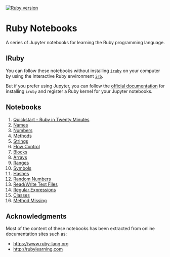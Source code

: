 [![Ruby version][ruby_badge]][ruby_release_notes]

# Ruby Notebooks

A series of Jupyter notebooks for learning the Ruby programming language.

## IRuby

You can follow these notebooks without installing [`iruby`](https://github.com/SciRuby/iruby) on your computer by using the Interactive Ruby environment [`irb`](https://github.com/ruby/irb).

But if you prefer using Jupyter, you can follow the [official documentation](https://github.com/SciRuby/iruby#installation) for installing `iruby` and register a Ruby kernel for your Jupyter notebooks.

## Notebooks

  1. [Quickstart - Ruby in Twenty Minutes](notebooks/Quickstart.ipynb)
  2. [Names](notebooks/Names.ipynb)
  3. [Numbers](notebooks/Numbers.ipynb)
  4. [Methods](notebooks/Methods.ipynb)
  5. [Strings](notebooks/Strings.ipynb)
  6. [Flow Control](notebooks/FlowControl.ipynb)
  7. [Blocks](notebooks/Blocks.ipynb)
  8. [Arrays](notebooks/Arrays.ipynb)
  9. [Ranges](notebooks/Ranges.ipynb)
  10. [Symbols](notebooks/Symbols.ipynb)
  11. [Hashes](notebooks/Hashes.ipynb)
  12. [Random Numbers](notebooks/RandomNumbers.ipynb)
  13. [Read/Write Text Files](notebooks/ReadWriteTextFiles.ipynb)
  14. [Regular Expressions](notebooks/RegularExpressions.ipynb)
  15. [Classes](notebooks/Classes.ipynb)
  16. [Method Missing](notebooks/MethodMissing.ipynb)

## Acknowledgments

Most of the content of these notebooks has been extracted from online documentation sites such as:

- https://www.ruby-lang.org
- http://rubylearning.com

[ruby_release_notes]: https://www.ruby-lang.org/en/news/2020/12/25/ruby-3-0-0-released/
[ruby_badge]: https://img.shields.io/badge/Ruby-3.0-CC342D?logo=ruby&logoColor=CC342D
